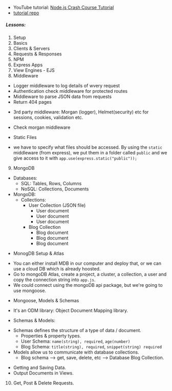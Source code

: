 - YouTube tutorial: [Node.js Crash Course Tutorial](https://www.youtube.com/playlist?list=PL4cUxeGkcC9jsz4LDYc6kv3ymONOKxwBU)
- [tutorial repo](https://github.com/iamshaunjp/node-crash-course)

##### Lessons:

1. Setup
2. Basics
3. Clients & Servers
4. Requests & Responses
5. NPM
6. Express Apps
7. View Engines - EJS
8. Middleware

- Logger middleware to log details of wvery request
- Authentication check middleware for protected routes
- Middleware to parse JSON data from requests
- Return 404 pages

* 3rd party middleware: Morgan (logger), Helmet(security) etc for sessions, cookies, validation etc.

- Check morgan middleware

* Static Files

- we have to specify what files should be accessed. By using the `static` middleware (from express), we put them in a folder called `public` and we give access to it with `app.use(express.static("public"));`

9. MongoDB

- Databases:
  - SQL: Tables, Rows, Columns
  - NoSQL: Collections, Documents
- MongoDB:
  - Collections:
    - User Collection (JSON file)
      - User document
      - User document
      - User document
    - Blog Collection
      - Blog document
      - Blog document
      - Blog document

* MonogDB Setup & Atlas

- You can either install MDB in our computer and deploy that, or we can use a cloud DB which is already hoosted.
- Go to mongoDB Atlas, create a project, a cluster, a collection, a user and copy the connection string into `app.js`.
- We could connect using the mongoDB api package, but we're going to use mongoose.

* Mongoose, Models & Schemas

- It's an ODM library: Object Document Mapping library.

* Schemas & Models:

- Schemas defines the structure of a type of data / document.
  - Properties & property types.
  - User Schema: `name(string), required`, `age(number)`
  - Blog Schema: `title(string), required`, `snippet(string) required`
- Models allow us to communicate with database collections.
  - Blog schema --> get, save, delete, etc --> Database Blog Collection.

* Getting and Saving Data.
* Output Documents in Views.

10. Get, Post & Delete Requests.
